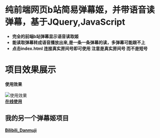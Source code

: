 
# 纯前端网页b站简易弹幕姬，并带语音读弹幕，基于JQuery,JavaScript

- **完全的前端b站弹幕显示语音读取姬**<br/>
- **能读取弹幕转成语音播放出来,是一条一条弹幕的读，多弹幕可能跟不上**<br/>
- **点击index.html 连接真实房间号即可使用 注意是真实房间号 而不是短号**<br/>

# 项目效果展示

**使用效果**<br/><br/>
![使用效果](https://images.acproject.xyz/chat_view.gif "使用效果") <br/>
**[在线使用](https://banqijane.github.io/BiliLiveChat/ "index ")**

## **我的另一个弹幕姬项目**
**[Bilibili_Danmuji](https://github.com/BanqiJane/Bilibili_Danmuji "Bilibili_Danmuji")**
